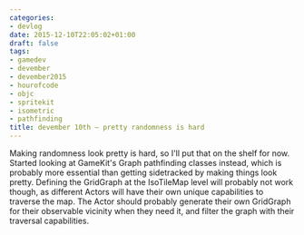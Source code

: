 ```yaml
---
categories:
- devlog
date: 2015-12-10T22:05:02+01:00
draft: false
tags:
- gamedev
- devember
- devember2015
- hourofcode
- objc
- spritekit
- isometric
- pathfinding
title: devember 10th — pretty randomness is hard
---
```


Making randomness look pretty is hard, so I'll put that on the shelf for now. Started looking at GameKit's Graph pathfinding classes instead, which is probably more essential than getting sidetracked by making things look pretty. Defining the GridGraph at the IsoTileMap level will probably not work though, as different Actors will have their own unique capabilities to traverse the map. The Actor should probably generate their own GridGraph for their observable vicinity when they need it, and filter the graph with their traversal capabilities.